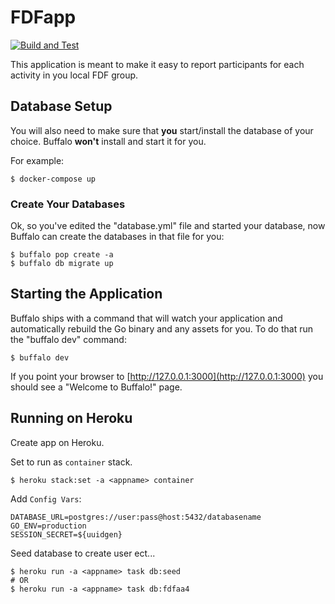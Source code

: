 # FDFapp

[![Build and Test](https://github.com/mogensen/fdfapp/actions/workflows/ci.yaml/badge.svg)](https://github.com/mogensen/fdfapp/actions/workflows/ci.yaml)

This application is meant to make it easy to report participants for each activity in you local FDF group.

## Database Setup

You will also need to make sure that **you** start/install the database of your choice. Buffalo **won't** install and start it for you.

For example:

	$ docker-compose up

### Create Your Databases

Ok, so you've edited the "database.yml" file and started your database, now Buffalo can create the databases in that file for you:

	$ buffalo pop create -a
	$ buffalo db migrate up

## Starting the Application

Buffalo ships with a command that will watch your application and automatically rebuild the Go binary and any assets for you. To do that run the "buffalo dev" command:

	$ buffalo dev

If you point your browser to [http://127.0.0.1:3000](http://127.0.0.1:3000) you should see a "Welcome to Buffalo!" page.


## Running on Heroku

Create app on Heroku.

Set to run as `container` stack.

    $ heroku stack:set -a <appname> container

Add `Config Vars`:

    DATABASE_URL=postgres://user:pass@host:5432/databasename
	GO_ENV=production
	SESSION_SECRET=${uuidgen}

Seed database to create user ect...

    $ heroku run -a <appname> task db:seed
	# OR
    $ heroku run -a <appname> task db:fdfaa4

